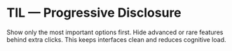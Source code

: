 # TIL — Progressive Disclosure

Show only the most important options first.
Hide advanced or rare features behind extra clicks.
This keeps interfaces clean and reduces cognitive load.
